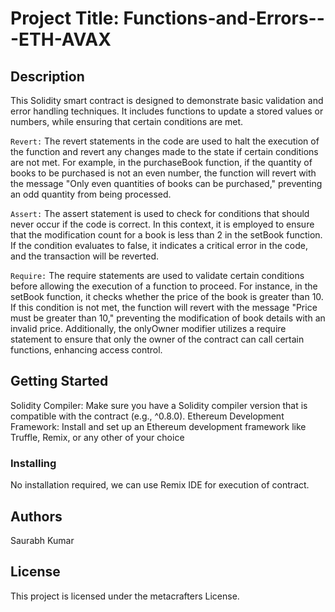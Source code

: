 # Project Title: Functions-and-Errors---ETH-AVAX

## Description

This Solidity smart contract is designed to demonstrate basic validation and error handling techniques. It includes functions to update a stored values or numbers, while ensuring that certain conditions are met.

`Revert:` The revert statements in the code are used to halt the execution of the function and revert any changes made to the state if certain conditions are not met. For example, in the purchaseBook function, if the quantity of books to be purchased is not an even number, the function will revert with the message "Only even quantities of books can be purchased," preventing an odd quantity from being processed.


`Assert:` The assert statement is used to check for conditions that should never occur if the code is correct. In this context, it is employed to ensure that the modification count for a book is less than 2 in the setBook function. If the condition evaluates to false, it indicates a critical error in the code, and the transaction will be reverted.


`Require:` The require statements are used to validate certain conditions before allowing the execution of a function to proceed. For instance, in the setBook function, it checks whether the price of the book is greater than 10. If this condition is not met, the function will revert with the message "Price must be greater than 10," preventing the modification of book details with an invalid price. Additionally, the onlyOwner modifier utilizes a require statement to ensure that only the owner of the contract can call certain functions, enhancing access control.


## Getting Started

Solidity Compiler: Make sure you have a Solidity compiler version that is compatible with the contract (e.g., ^0.8.0).
Ethereum Development Framework: Install and set up an Ethereum development framework like Truffle, Remix, or any other of your choice

### Installing

No installation required, we can use Remix IDE for execution of contract.


## Authors
Saurabh Kumar

## License

This project is licensed under the metacrafters License.
